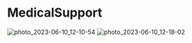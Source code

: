 # MedicalSupport

![photo_2023-06-10_12-10-54](https://github.com/JasurbekRuzimov/MedicalSupport/assets/82991168/1dc7f891-b0a9-4b30-86b9-f1935b158286) ![photo_2023-06-10_12-18-02](https://github.com/JasurbekRuzimov/MedicalSupport/assets/82991168/c47f5d89-0491-4ead-86e8-057df9eeaf5f)
